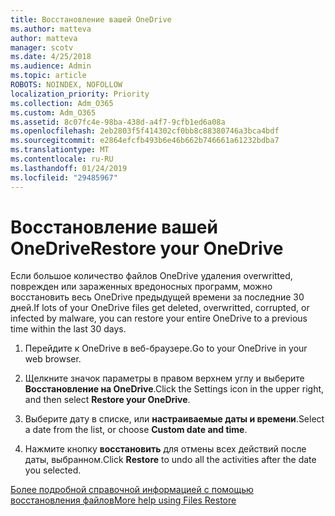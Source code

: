 ```yaml
---
title: Восстановление вашей OneDrive
ms.author: matteva
author: matteva
manager: scotv
ms.date: 4/25/2018
ms.audience: Admin
ms.topic: article
ROBOTS: NOINDEX, NOFOLLOW
localization_priority: Priority
ms.collection: Adm_O365
ms.custom: Adm_O365
ms.assetid: 8c07fc4e-98ba-438d-a4f7-9cfb1ed6a08a
ms.openlocfilehash: 2eb2803f5f414302cf0bb8c88380746a3bca4bdf
ms.sourcegitcommit: e2864efcfb493b6e46b662b746661a61232bdba7
ms.translationtype: MT
ms.contentlocale: ru-RU
ms.lasthandoff: 01/24/2019
ms.locfileid: "29485967"
---
```

# <a name="restore-your-onedrive"></a><span data-ttu-id="bcf2a-102">Восстановление вашей OneDrive</span><span class="sxs-lookup"><span data-stu-id="bcf2a-102">Restore your OneDrive</span></span>

<span data-ttu-id="bcf2a-103">Если большое количество файлов OneDrive удаления overwritted, поврежден или зараженных вредоносных программ, можно восстановить весь OneDrive предыдущей времени за последние 30 дней.</span><span class="sxs-lookup"><span data-stu-id="bcf2a-103">If lots of your OneDrive files get deleted, overwritted, corrupted, or infected by malware, you can restore your entire OneDrive to a previous time within the last 30 days.</span></span>
  
1. <span data-ttu-id="bcf2a-104">Перейдите к OneDrive в веб-браузере.</span><span class="sxs-lookup"><span data-stu-id="bcf2a-104">Go to your OneDrive in your web browser.</span></span>
    
2. <span data-ttu-id="bcf2a-105">Щелкните значок параметры в правом верхнем углу и выберите **Восстановление на OneDrive**.</span><span class="sxs-lookup"><span data-stu-id="bcf2a-105">Click the Settings icon in the upper right, and then select **Restore your OneDrive**.</span></span>
    
3. <span data-ttu-id="bcf2a-106">Выберите дату в списке, или **настраиваемые даты и времени**.</span><span class="sxs-lookup"><span data-stu-id="bcf2a-106">Select a date from the list, or choose **Custom date and time**.</span></span>
    
4. <span data-ttu-id="bcf2a-107">Нажмите кнопку **восстановить** для отмены всех действий после даты, выбранном.</span><span class="sxs-lookup"><span data-stu-id="bcf2a-107">Click **Restore** to undo all the activities after the date you selected.</span></span> 
    
[<span data-ttu-id="bcf2a-108">Более подробной справочной информацией с помощью восстановления файлов</span><span class="sxs-lookup"><span data-stu-id="bcf2a-108">More help using Files Restore</span></span>](https://go.microsoft.com/fwlink/?linkid=872874)
  

